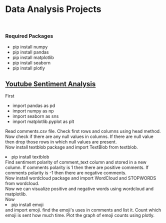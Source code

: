 <h1> Data Analysis Projects</h1>
<br>
<h3> Required Packages </h3>
<ul>
  <li>
    pip install numpy
  </li>
  <li>
    pip install pandas
  </li>
  <li>
    pip install matplotlib
  </li>
  <li>
    pip install seaborn
  </li>
  <li>
    pip install plotly
  </li>
  </ul>
  <div>
  <h2><a href="https://github.com/jaiswal-ashutosh/data-analyst-projects/blob/master/Youtube_analysis.ipynb">Youtube Sentiment Analysis</a></h2>
  First 
  <ul>
  <li>import pandas as pd</li>
  <li>import numpy as np</li>
  <li>import seaborn as sns</li>
  <li>import matplotlib.pyplot as plt</li>
  </ul>
  <span>
    <p>
      Read comments.csv file. Check first rows and columns using head method.
      Now check if there are any null values in columns. If there are null value then drop those rows in which null values are present.
      <br>
      Now install textblob package and import TextBlob from textblob.
      <li>pip install textblob</li>
      Find sentiment polarity of comment_text column and stored in a new column.
      If comments polarity is 1 then there are positive comments. If comments polarity is -1 then there are negative comments.
    <br>
   Now install wordcloud package and import WordCloud and STOPWORDS from wordcloud.
  <br>
  Now we can visualize positive and negative words using wordcloud and matplotlib.
      <br>
      Now <li>pip install emoji</li> and import emoji. find the emoji's uses in comments and list it. Count which emoji is sent how much time. Plot the graph of emoji counts using plotly.
    </p>
  </span>
  </div>
  
